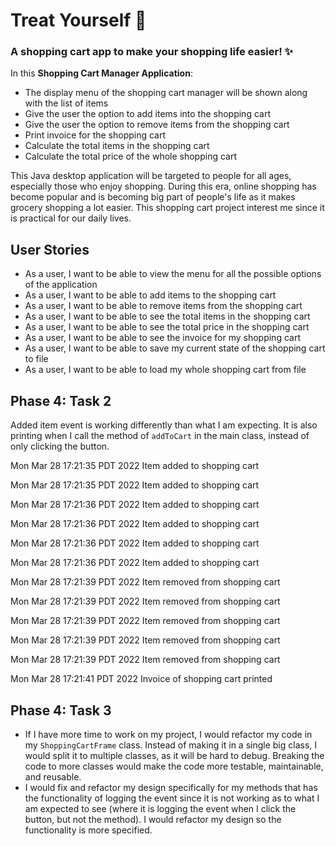 # Treat Yourself :white_heart:

### A shopping cart app to make your shopping life easier! :sparkles:

In this **Shopping Cart Manager Application**:
- The display menu of the shopping cart manager will be shown along with the list of items
- Give the user the option to add items into the shopping cart
- Give the user the option to remove items from the shopping cart
- Print invoice for the shopping cart
- Calculate the total items in the shopping cart
- Calculate the total price of the whole shopping cart

This Java desktop application will be targeted to people for all ages, especially 
those who enjoy shopping. During this era, online shopping has become popular
and is becoming big part of people's life as it makes grocery shopping a lot easier. This shopping
cart project interest me since it is practical for our daily lives.

## User Stories
- As a user, I want to be able to view the menu for all the possible options of the application
- As a user, I want to be able to add items to the shopping cart
- As a user, I want to be able to remove items from the shopping cart
- As a user, I want to be able to see the total items in the shopping cart
- As a user, I want to be able to see the total price in the shopping cart
- As a user, I want to be able to see the invoice for my shopping cart
- As a user, I want to be able to save my current state of the shopping cart to file
- As a user, I want to be able to load my whole shopping cart from file

## Phase 4: Task 2
Added item event is working differently than what I am expecting. It is also printing when I call the 
method of ``addToCart`` in the main class, instead of only clicking the button. 

Mon Mar 28 17:21:35 PDT 2022
Item added to shopping cart

Mon Mar 28 17:21:35 PDT 2022
Item added to shopping cart

Mon Mar 28 17:21:36 PDT 2022
Item added to shopping cart

Mon Mar 28 17:21:36 PDT 2022
Item added to shopping cart

Mon Mar 28 17:21:36 PDT 2022
Item added to shopping cart

Mon Mar 28 17:21:36 PDT 2022
Item added to shopping cart

Mon Mar 28 17:21:39 PDT 2022
Item removed from shopping cart

Mon Mar 28 17:21:39 PDT 2022
Item removed from shopping cart

Mon Mar 28 17:21:39 PDT 2022
Item removed from shopping cart

Mon Mar 28 17:21:39 PDT 2022
Item removed from shopping cart

Mon Mar 28 17:21:39 PDT 2022
Item removed from shopping cart

Mon Mar 28 17:21:41 PDT 2022
Invoice of shopping cart printed

## Phase 4: Task 3
- If I have more time to work on my project, I would refactor my code in my ```ShoppingCartFrame``` class. Instead of 
making it in a single big class, I would split it to multiple classes, as it will be hard to debug. 
Breaking the code to more classes would make the code more testable, maintainable, and reusable.
- I would fix and refactor my design specifically for my methods that has the functionality of logging the event since it is not
working as to what I am expected to see (where it is logging the event when I click the button, but not the
method). I would refactor my design so the functionality is more specified. 